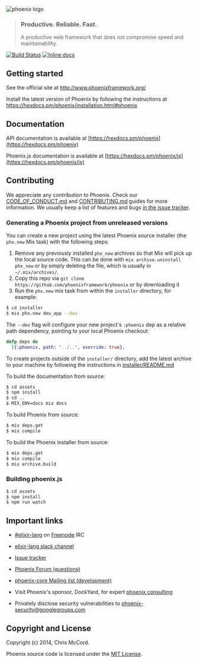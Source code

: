 ![phoenix logo](https://raw.githubusercontent.com/phoenixframework/phoenix/master/priv/static/phoenix.png)
> ### Productive. Reliable. Fast.
> A productive web framework that does not compromise speed and maintainability.

[![Build Status](https://api.travis-ci.org/phoenixframework/phoenix.svg?branch=master)](https://travis-ci.org/phoenixframework/phoenix)
[![Inline docs](http://inch-ci.org/github/phoenixframework/phoenix.svg)](http://inch-ci.org/github/phoenixframework/phoenix)

## Getting started

See the official site at http://www.phoenixframework.org/

Install the latest version of Phoenix by following the instructions at https://hexdocs.pm/phoenix/installation.html#phoenix

## Documentation

API documentation is available at [https://hexdocs.pm/phoenix](https://hexdocs.pm/phoenix)

Phoenix.js documentation is available at [https://hexdocs.pm/phoenix/js](https://hexdocs.pm/phoenix/js)

## Contributing

We appreciate any contribution to Phoenix. Check our [CODE_OF_CONDUCT.md](CODE_OF_CONDUCT.md) and [CONTRIBUTING.md](CONTRIBUTING.md) guides for more information. We usually keep a list of features and bugs [in the issue tracker][4].

### Generating a Phoenix project from unreleased versions

You can create a new project using the latest Phoenix source installer (the `phx.new` Mix task) with the following steps:

1. Remove any previously installed `phx_new` archives so that Mix will pick up the local source code. This can be done with `mix archive.uninstall phx_new` or by simply deleting the file, which is usually in `~/.mix/archives/`.
2. Copy this repo via `git clone https://github.com/phoenixframework/phoenix` or by downloading it
3. Run the `phx.new` mix task from within the `installer` directory, for example:

```bash
$ cd installer
$ mix phx.new dev_app --dev
```

The `--dev` flag will configure your new project's `:phoenix` dep as a relative path dependency, pointing to your local Phoenix checkout:

```elixir
defp deps do
  [{:phoenix, path: "../..", override: true},
```

To create projects outside of the `installer/` directory, add the latest archive to your machine by following the instructions in [installer/README.md](https://github.com/phoenixframework/phoenix/blob/master/installer/README.md)

To build the documentation from source:

```bash
$ cd assets
$ npm install
$ cd ..
$ MIX_ENV=docs mix docs
```

To build Phoenix from source:

```bash
$ mix deps.get
$ mix compile
```

To build the Phoenix installer from source:

```bash
$ mix deps.get
$ mix compile
$ mix archive.build
```

### Building phoenix.js

```bash
$ cd assets
$ npm install
$ npm run watch
```

## Important links

* [#elixir-lang][1] on [Freenode][2] IRC
* [elixir-lang slack channel][3]
* [Issue tracker][4]
* [Phoenix Forum (questions)][5]
* [phoenix-core Mailing list (development)][6]
* Visit Phoenix's sponsor, DockYard, for expert [phoenix consulting](https://dockyard.com/phoenix-consulting)
* Privately disclose security vulnerabilities to phoenix-security@googlegroups.com

  [1]: https://webchat.freenode.net/?channels=#elixir-lang
  [2]: http://www.freenode.net/
  [3]: https://elixir-slackin.herokuapp.com/
  [4]: https://github.com/phoenixframework/phoenix/issues
  [5]: https://elixirforum.com/c/phoenix-forum
  [6]: http://groups.google.com/group/phoenix-core

## Copyright and License

Copyright (c) 2014, Chris McCord.

Phoenix source code is licensed under the [MIT License](LICENSE.md).
